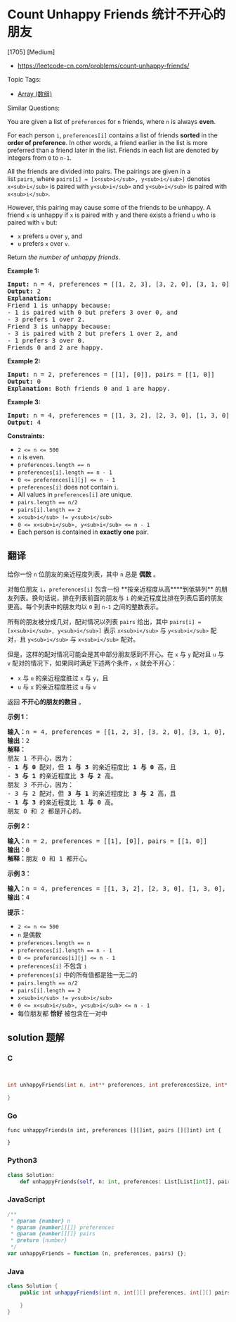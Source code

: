 # Count Unhappy Friends 统计不开心的朋友

[1705] [Medium]

- https://leetcode-cn.com/problems/count-unhappy-friends/

Topic Tags:

- [Array (数组)](https://leetcode-cn.com/tag/array/)

Similar Questions:

You are given a list of `preferences` for `n` friends, where `n` is always **even**.

For each person `i`, `preferences[i]` contains a list of friends **sorted** in the **order of preference**. In other words, a friend earlier in the list is more preferred than a friend later in the list. Friends in each list are denoted by integers from `0` to `n-1`.

All the friends are divided into pairs. The pairings are given in a list `pairs`, where `pairs[i] = [x<sub>i</sub>, y<sub>i</sub>]` denotes `x<sub>i</sub>` is paired with `y<sub>i</sub>` and `y<sub>i</sub>` is paired with `x<sub>i</sub>`.

However, this pairing may cause some of the friends to be unhappy. A friend `x` is unhappy if `x` is paired with `y` and there exists a friend `u` who is paired with `v` but:

- `x` prefers `u` over `y`, and
- `u` prefers `x` over `v`.

Return _the number of unhappy friends_.

**Example 1:**

<pre><strong>Input:</strong> n = 4, preferences = [[1, 2, 3], [3, 2, 0], [3, 1, 0], [1, 2, 0]], pairs = [[0, 1], [2, 3]]
<strong>Output:</strong> 2
<strong>Explanation:</strong>
Friend 1 is unhappy because:
- 1 is paired with 0 but prefers 3 over 0, and
- 3 prefers 1 over 2.
Friend 3 is unhappy because:
- 3 is paired with 2 but prefers 1 over 2, and
- 1 prefers 3 over 0.
Friends 0 and 2 are happy.
</pre>

**Example 2:**

<pre><strong>Input:</strong> n = 2, preferences = [[1], [0]], pairs = [[1, 0]]
<strong>Output:</strong> 0
<strong>Explanation:</strong> Both friends 0 and 1 are happy.
</pre>

**Example 3:**

<pre><strong>Input:</strong> n = 4, preferences = [[1, 3, 2], [2, 3, 0], [1, 3, 0], [0, 2, 1]], pairs = [[1, 3], [0, 2]]
<strong>Output:</strong> 4
</pre>

**Constraints:**

- `2 <= n <= 500`
- `n` is even.
- `preferences.length == n`
- `preferences[i].length == n - 1`
- `0 <= preferences[i][j] <= n - 1`
- `preferences[i]` does not contain `i`.
- All values in `preferences[i]` are unique.
- `pairs.length == n/2`
- `pairs[i].length == 2`
- `x<sub>i</sub> != y<sub>i</sub>`
- `0 <= x<sub>i</sub>, y<sub>i</sub> <= n - 1`
- Each person is contained in **exactly one** pair.

## 翻译

给你一份 `n` 位朋友的亲近程度列表，其中 `n` 总是 **偶数** 。

对每位朋友 `i`，`preferences[i]` 包含一份 **按亲近程度从高\*\***到低排列\*\* 的朋友列表。换句话说，排在列表前面的朋友与 `i` 的亲近程度比排在列表后面的朋友更高。每个列表中的朋友均以 `0` 到 `n-1` 之间的整数表示。

所有的朋友被分成几对，配对情况以列表 `pairs` 给出，其中 `pairs[i] = [x<sub>i</sub>, y<sub>i</sub>]` 表示 `x<sub>i</sub>` 与 `y<sub>i</sub>` 配对，且 `y<sub>i</sub>` 与 `x<sub>i</sub>` 配对。

但是，这样的配对情况可能会是其中部分朋友感到不开心。在 `x` 与 `y` 配对且 `u` 与 `v` 配对的情况下，如果同时满足下述两个条件，`x` 就会不开心：

- `x` 与 `u` 的亲近程度胜过 `x` 与 `y`，且
- `u` 与 `x` 的亲近程度胜过 `u` 与 `v`

返回 **不开心的朋友的数目** 。

**示例 1：**

<pre><strong>输入：</strong>n = 4, preferences = [[1, 2, 3], [3, 2, 0], [3, 1, 0], [1, 2, 0]], pairs = [[0, 1], [2, 3]]
<strong>输出：</strong>2
<strong>解释：</strong>
朋友 1 不开心，因为：
- <strong>1 与 0 </strong>配对，但 <strong>1 与 3</strong> 的亲近程度比 <strong>1 与 0</strong> 高，且
- <strong>3 与 1</strong> 的亲近程度比 <strong>3 与 2</strong> 高。
朋友 3 不开心，因为：
- 3 与 2 配对，但 <strong>3 与 1</strong> 的亲近程度比 <strong>3 与 2</strong> 高，且
- <strong>1 与 3</strong> 的亲近程度比 <strong>1 与 0</strong> 高。
朋友 0 和 2 都是开心的。
</pre>

**示例 2：**

<pre><strong>输入：</strong>n = 2, preferences = [[1], [0]], pairs = [[1, 0]]
<strong>输出：</strong>0
<strong>解释：</strong>朋友 0 和 1 都开心。
</pre>

**示例 3：**

<pre><strong>输入：</strong>n = 4, preferences = [[1, 3, 2], [2, 3, 0], [1, 3, 0], [0, 2, 1]], pairs = [[1, 3], [0, 2]]
<strong>输出：</strong>4
</pre>

**提示：**

- `2 <= n <= 500`
- `n` 是偶数
- `preferences.length == n`
- `preferences[i].length == n - 1`
- `0 <= preferences[i][j] <= n - 1`
- `preferences[i]` 不包含 `i`
- `preferences[i]` 中的所有值都是独一无二的
- `pairs.length == n/2`
- `pairs[i].length == 2`
- `x<sub>i</sub> != y<sub>i</sub>`
- `0 <= x<sub>i</sub>, y<sub>i</sub> <= n - 1`
- 每位朋友都 **恰好** 被包含在一对中

## solution 题解

### C

```c


int unhappyFriends(int n, int** preferences, int preferencesSize, int* preferencesColSize, int** pairs, int pairsSize, int* pairsColSize){

}
```

### Go

```golang
func unhappyFriends(n int, preferences [][]int, pairs [][]int) int {

}
```

### Python3

```python
class Solution:
    def unhappyFriends(self, n: int, preferences: List[List[int]], pairs: List[List[int]]) -> int:
```

### JavaScript

```javascript
/**
 * @param {number} n
 * @param {number[][]} preferences
 * @param {number[][]} pairs
 * @return {number}
 */
var unhappyFriends = function (n, preferences, pairs) {};
```

### Java

```java
class Solution {
    public int unhappyFriends(int n, int[][] preferences, int[][] pairs) {

    }
}
```
